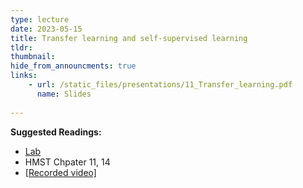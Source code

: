 ```yaml
---
type: lecture
date: 2023-05-15
title: Transfer learning and self-supervised learning
tldr: 
thumbnail: 
hide_from_announcments: true
links: 
    - url: /static_files/presentations/11_Transfer_learning.pdf
      name: Slides
      
---
```

**Suggested Readings:**
- [Lab](https://github.com/phonchi/nsysu-math608/blob/master/static_files/presentations/11_Transfer_learning.ipynb)
- HMST Chpater 11, 14
 - [[Recorded video]](https://youtube.com/playlist?list=PLHNZtBNWQ-84f0BfMLZRj2z7UM6EHgJeG)
